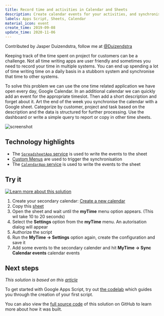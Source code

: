 ```yaml
---
title: Record time and activities in Calendar and Sheets
description: Create calendar events for your activities, and synchronise to your timesheet in sheets for reporting.
labels: Apps Script, Sheets, Calendar
material_icon: event
create_time: 2019-09-08
update_time: 2020-11-06
---
```


Contributed by Jasper Duizendstra, follow me at [@Duizendstra](https://twitter.com/duizendstra)

Keeping track of the time spent on project for customers can be a challenge. Not all time writing
apps are user friendly and sometimes you need to record your time in multiple systems. You can end up
spending a lot of time writing time on a daily basis in a stubborn system and synchronise that time to
other systems.

To solve this problem we can use the one time related application we have open every
day, Google Calendar. In an additional calendar we can quickly add an event for the appropriate
timeslot. Then add a short description and forget about it. Art the end of the week you synchronise the
calendar with a Google sheet. Categorize by customer, project and task based on the description and the
data is structured for further processing. Use the dashboard or write a simple query to report or copy
in other time sheets.

![screenshot](https://cdn.jsdelivr.net/gh/gsuitedevs/solutions@master/calendar-timesheet/calendar-to-sheet-screenshot.png)

## Technology highlights

- The [`SpreadsheetApp` service][spreadsheetapp-docs] is used to write the events to the sheet
- [Custom Menus](https://developers.google.com/apps-script/guides/menus) are used to trigger the synchronisation
- The [`CalendarApp` service][calendarapp-docs] is used to write the events to the sheet

## Try it

[![Learn more about this solution](https://img.youtube.com/vi/CVHLgQ90zJo/0.jpg)](https://www.youtube.com/watch?v=CVHLgQ90zJo&list=PLU8ezI8GYqs4YntFNP9jf_rrZ0vJLSW2X&index=5)

1. Create your secondary calendar: [Create a new calendar][create-calendar]
1. Copy this [sheet][sheet-copy]
1. Open the sheet and wait until the **myTime** menu option appears. (This wil take 10 to 20 seconds)
1. Select the **Settings** option from the **myTime** menu. An autorisation dialog will appear
1. Authorize the script
1. Run the **MyTime -> Settings** option again, create the configuration and save it
1. Add some events to the secondary calender and hit **MyTime -> Sync Calendar events** calendar events

## Next steps

_This solution is based on this [article][article-medium]_

To get started with Google Apps Script, try out [the codelab][codelab]
which guides you through the creation of your first script.

You can also view the [full source code][github] of this solution on GitHub to
learn more about how it was built.

[codelab]: https://codelabs.developers.google.com/codelabs/apps-script-intro
[github]: https://github.com/gsuitedevs/solutions/blob/master/calendar-timesheet
[create-calendar]:[https://support.google.com/calendar/answer/37095]
[spreadsheetapp-docs]: https://developers.google.com/apps-script/reference/spreadsheet/spreadsheet-app
[calendarapp-docs]: https://developers.google.com/apps-script/reference/spreadsheet/calendar-app
[sheet-copy]: https://docs.google.com/spreadsheets/d/1LAuHkiscOpOAbekqOT73aykq1oo6hhHFfvXiOWXBruU/copy
[article-medium]: https://medium.com/@duizendstra/record-time-and-activities-with-google-sheets-calendar-and-apps-script-41bf69244346
